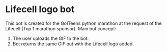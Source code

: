 # Lifecell logo bot

This bot is created for the GoITeens python marathon at the request of the Lifecell (Top 1 marathon sponsor).
Main bot concept:
1) The user uploads the GIF to the bot.
2) Bot returns the same GIF but with the Lifecell logo added.
